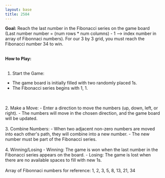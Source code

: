 ```yaml
---
layout: base
title: 2584
---
```


<body>
<b>Goal:</b> Reach the last number in the Fibonacci series on the game board (Last number number = (num rows * num columns) - 1 --> index number in array of Fibonnaci numbers). For our 3 by 3 grid, you must reach the Fibonacci number 34 to win. 

<br>
<br>

<b>How to Play:</b>
<br>
<br>
1. Start the Game:
- The game board is initially filled with two randomly placed 1s.
- The Fibonacci series begins with 1, 1.
<br>
<br>
2. Make a Move:
- Enter a direction to move the numbers (up, down, left, or right).
- The numbers will move in the chosen direction, and the game board will be updated.
<br>
<br>
3. Combine Numbers:
- When two adjacent non-zero numbers are moved into each other's path, they will combine into a new number.
- The new number must be part of the Fibonacci series.
<br>
<br>
4. Winning/Losing 
- Winning: The game is won when the last number in the Fibonacci series appears on the board. 
- Losing: The game is lost when there are no available spaces to fill with new 1s.
<br>
<br>
Array of Fibonnaci numbers for reference: 1, 2, 3, 5, 8, 13, 21, 34
</body>
